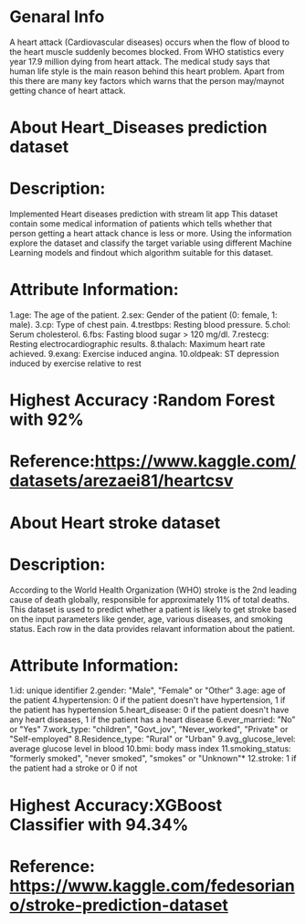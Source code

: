 # Genaral Info
A heart attack (Cardiovascular diseases) occurs when the flow of blood to the heart muscle suddenly becomes blocked. From WHO statistics every year 17.9 million dying from heart attack. The medical study says that human life style is the main reason behind this heart problem. Apart from this there are many key factors which warns that the person may/maynot getting chance of heart attack.

# About Heart_Diseases prediction dataset
# Description:
Implemented Heart diseases prediction with stream lit app
This dataset contain some medical information of patients which tells whether that person getting a heart attack chance is less or more. Using the information explore the dataset and classify the target variable using different Machine Learning models and findout which algorithm suitable for this dataset.
# Attribute Information:
1.age: The age of the patient.
2.sex: Gender of the patient (0: female, 1: male).
3.cp: Type of chest pain.
4.trestbps: Resting blood pressure.
5.chol: Serum cholesterol.
6.fbs: Fasting blood sugar > 120 mg/dl.
7.restecg: Resting electrocardiographic results.
8.thalach: Maximum heart rate achieved.
9.exang: Exercise induced angina.
10.oldpeak: ST depression induced by exercise relative to rest
# Highest Accuracy :Random Forest with 92% 
# Reference:https://www.kaggle.com/datasets/arezaei81/heartcsv

# About Heart stroke dataset
# Description:
According to the World Health Organization (WHO) stroke is the 2nd leading cause of death globally, responsible for approximately 11% of total deaths. This dataset is used to predict whether a patient is likely to get stroke based on the input parameters like gender, age, various diseases, and smoking status. Each row in the data provides relavant information about the patient.
 
# Attribute Information:
1.id: unique identifier
2.gender: "Male", "Female" or "Other"
3.age: age of the patient
4.hypertension: 0 if the patient doesn't have hypertension, 1 if the patient has hypertension
5.heart_disease: 0 if the patient doesn't have any heart diseases, 1 if the patient has a heart disease
6.ever_married: "No" or "Yes"
7.work_type: "children", "Govt_jov", "Never_worked", "Private" or "Self-employed"
8.Residence_type: "Rural" or "Urban"
9.avg_glucose_level: average glucose level in blood
10.bmi: body mass index
11.smoking_status: "formerly smoked", "never smoked", "smokes" or "Unknown"*
12.stroke: 1 if the patient had a stroke or 0 if not
# Highest Accuracy:XGBoost Classifier with 94.34%

# Reference: https://www.kaggle.com/fedesoriano/stroke-prediction-dataset
